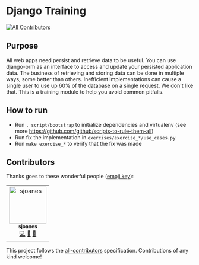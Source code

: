 # Django Training
[![All Contributors](https://img.shields.io/badge/all_contributors-1-orange.svg?style=flat-square)](#contributors)

## Purpose

All web apps need persist and retrieve data to be useful. You can use django-orm as an interface to access and update your persisted application data. The business of retrieving and storing data can be done in multiple ways, some better than others. Inefficient implementations can cause a single user to use up 60% of the database on a single request. We don't like that. This is a training module to help you avoid common pitfalls.

## How to run

- Run `. script/bootstrap` to initialize dependencies and virtualenv (see more https://github.com/github/scripts-to-rule-them-all)
- Run fix the implementation in `exercises/exercise_*/use_cases.py`
- Run `make exercise_*` to verify that the fix was made

## Contributors

Thanks goes to these wonderful people ([emoji key](https://allcontributors.org/docs/en/emoji-key)):

<!-- ALL-CONTRIBUTORS-LIST:START - Do not remove or modify this section -->
<!-- prettier-ignore -->
<table><tr><td align="center"><a href="https://github.com/sjoanes"><img src="https://avatars3.githubusercontent.com/u/5768264?v=4" width="100px;" alt="sjoanes"/><br /><sub><b>sjoanes</b></sub></a><br /><a href="https://github.com/tophat/django-training/commits?author=sjoanes" title="Code">💻</a> <a href="#ideas-sjoanes" title="Ideas, Planning, & Feedback">🤔</a> <a href="https://github.com/tophat/django-training/commits?author=sjoanes" title="Documentation">📖</a></td></tr></table>

<!-- ALL-CONTRIBUTORS-LIST:END -->

This project follows the [all-contributors](https://github.com/all-contributors/all-contributors) specification. Contributions of any kind welcome!
